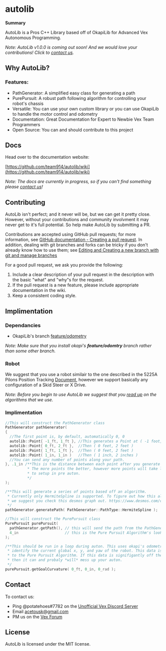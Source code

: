 # autolib

**Summary** 

AutoLib is a Pros C++ Library based off of OkapiLib for Advanced Vex Autonomous Programming. 
 
*Note: AutoLib v1.0.0 is coming out soon! And we would love your contributions! Click to [contact us](https://github.com/team914/autolib#contact).* 

## Why AutoLib?

### Features:
 - PathGenerator: A simplified easy class for generating a path
 - PurePursuit: A robust path following algorithm for controlling your robot's chassis
 - Versatile: You can use your own custom library or you can use OkapiLib to handle the motor control and odometry
 - Documentation: Great Documentation for Expert to Newbie Vex Team Programmers
 - Open Source: You can and should contribute to this project
 
## Docs
Head over to the documentation website:

[https://github.com/team914/autolib/wiki](https://github.com/team914/autolib/wiki)

*Note: The docs are currently in progress, so if you can't find something please [contact us](https://github.com/team914/autolib#contact)!*

## Contributing
AutoLib isn't perfect; and it never will be, but we can get it pretty close. However, without your contributions and community involvment it may never get to it's full potential. So help make AutoLib by submitting a PR.

Contributions are
accepted using GitHub pull requests; for more information, see 
[GitHub documentation - Creating a pull request](https://help.github.com/articles/creating-a-pull-request/). In addition, dealing with git branches and forks can be tricky if you don't already know how to use them; see [Editing and Creating a new branch with git and manage branches](https://github.com/acetousk/autolib/wiki/Editing-Create-a-new-branch-with-git-and-manage-branches)

For a good pull request, we ask you provide the following:

1. Include a clear description of your pull request in the description with the basic "what" and "why"s for the request.
2. If the pull request is a new feature, please include appropriate documentation in the wiki.
3. Keep a consistent coding style.

## Implimentation

### Dependancies
 - OkapiLib's branch [feature/odometry](https://github.com/OkapiLib/OkapiLib/tree/feature/odometry)

 *Note: Make sure that you install okapi's **feature/odomtry** branch rather than some other branch.*

### Robot
We suggest that you use a robot similair to the one described in the 5225A Pilons Position Tracking [Document](https://github.com/OkapiLib/OkapiLib/tree/feature/odometry), however we support basically any configuration of a Skid Steer or X Drive.

*Note: Before you begin to use AutoLib we suggest that you [read up](https://github.com/team914/autolib/wiki/Basic-Autonomous-Tiers-Theory) on the algorithms that we use.*

### Implimentation
```cpp
//This will construct the PathGenerator class
PathGenerator pathGenerator(
{
  //The first point is, by default, automatically 0, 0
  autolib::Point{ -1_ft, 1_ft }, //This generates a Point at ( -1 foot, 1 foot )
  autolib::Point{ 0_ft, 2_ft },  //Then ( 0 feet, 2 feet )
  autolib::Point{ 1_ft, 1_ft },  //Then ( 0 feet, 2 feet )
  autolib::Point( 1_in, 1_in )   //Then ( 1 inch, 2 inches )
  //You can send any number of points along your path.
}, .1_in /**This is the distance between each point after you generate a path. 
          * The more points the better, however more points will take longer 
          * to setup in pre auton.
          */
);

/**This will generate a series of points based off an algorithm. 
 * Currently only HermiteSpline is supported. To figure out how this algoritm works, 
 * we suggest you check this desmos graph out. https://www.desmos.com/calculator/h2jshqzjdo
 */
pathGenerator.generatePath( PathGenerator::PathType::HermiteSpline );

//This will construct the PurePursuit class
PurePursuit purePursuit( 
  pathGenerator.getPath(), // this will send the path from the PathGenerator to PurePursuit
  4_in                     // this is the Pure Pursuit Algorithm's lookaheadDistance
);

/**This should be run in a loop during auton. This uses okapi's odometry feature to 
 * identify the current global x, y, and yaw of the robot. This data is extremely vital 
 * to the Pure Pursuit Algorithm. If this data is signifigantly off the actual position, 
 * then it can and probaly *will* mess up your auton.
 */
purePursuit.getGoalCurvature( 0_ft, 0_in, 0_rad );

```
## Contact

To contact us:
 - Ping @potatehoes#7782 on the [Unofficial Vex Discord Server](https://discord.gg/EpPejXk)
 - Email acetousk@gmail.com
 - PM us on the [Vex Forum](https://www.vexforum.com/u/potatehoes914m)
 
## License

AutoLib is licensed under the MIT license.
